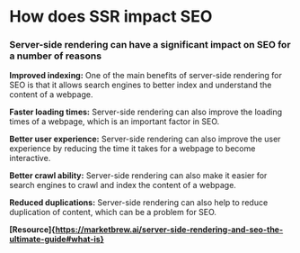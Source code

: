 # How does SSR impact SEO

### Server-side rendering can have a significant impact on SEO for a number of reasons

**Improved indexing:** One of the main benefits of server-side rendering for SEO is that it allows search engines to better index and understand the content of a webpage.

**Faster loading times:** Server-side rendering can also improve the loading times of a webpage, which is an important factor in SEO.

**Better user experience:** Server-side rendering can also improve the user experience by reducing the time it takes for a webpage to become interactive.

**Better crawl ability:** Server-side rendering can also make it easier for search engines to crawl and index the content of a webpage.

**Reduced duplications:** Server-side rendering can also help to reduce duplication of content, which can be a problem for SEO.

**[Resource]{https://marketbrew.ai/server-side-rendering-and-seo-the-ultimate-guide#what-is}**
